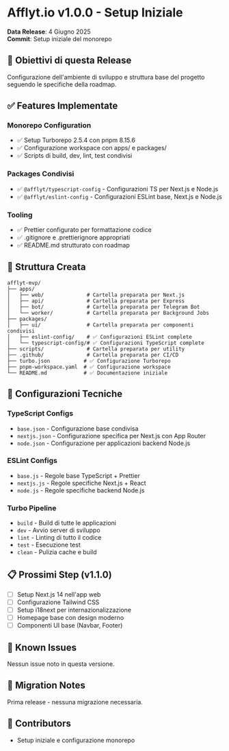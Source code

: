 # Afflyt.io v1.0.0 - Setup Iniziale

**Data Release**: 4 Giugno 2025  
**Commit**: Setup iniziale del monorepo

## 🎯 Obiettivi di questa Release

Configurazione dell'ambiente di sviluppo e struttura base del progetto seguendo le specifiche della roadmap.

## ✅ Features Implementate

### Monorepo Configuration
- ✅ Setup Turborepo 2.5.4 con pnpm 8.15.6
- ✅ Configurazione workspace con apps/ e packages/
- ✅ Scripts di build, dev, lint, test condivisi

### Packages Condivisi
- ✅ `@afflyt/typescript-config` - Configurazioni TS per Next.js e Node.js
- ✅ `@afflyt/eslint-config` - Configurazioni ESLint base, Next.js e Node.js

### Tooling
- ✅ Prettier configurato per formattazione codice
- ✅ .gitignore e .prettierignore appropriati
- ✅ README.md strutturato con roadmap

## 📁 Struttura Creata

```
afflyt-mvp/
├── apps/
│   ├── web/              # Cartella preparata per Next.js
│   ├── api/              # Cartella preparata per Express
│   ├── bot/              # Cartella preparata per Telegram Bot
│   └── worker/           # Cartella preparata per Background Jobs
├── packages/
│   ├── ui/               # Cartella preparata per componenti condivisi
│   ├── eslint-config/    # ✅ Configurazioni ESLint complete
│   └── typescript-config/# ✅ Configurazioni TypeScript complete
├── scripts/              # Cartella preparata per utility
├── .github/              # Cartella preparata per CI/CD
├── turbo.json           # ✅ Configurazione Turborepo
├── pnpm-workspace.yaml  # ✅ Configurazione workspace
└── README.md            # ✅ Documentazione iniziale
```

## 🔧 Configurazioni Tecniche

### TypeScript Configs
- `base.json` - Configurazione base condivisa
- `nextjs.json` - Configurazione specifica per Next.js con App Router
- `node.json` - Configurazione per applicazioni backend Node.js

### ESLint Configs
- `base.js` - Regole base TypeScript + Prettier
- `nextjs.js` - Regole specifiche Next.js + React
- `node.js` - Regole specifiche backend Node.js

### Turbo Pipeline
- `build` - Build di tutte le applicazioni
- `dev` - Avvio server di sviluppo
- `lint` - Linting di tutto il codice
- `test` - Esecuzione test
- `clean` - Pulizia cache e build

## 📋 Prossimi Step (v1.1.0)

- [ ] Setup Next.js 14 nell'app web
- [ ] Configurazione Tailwind CSS
- [ ] Setup i18next per internazionalizzazione
- [ ] Homepage base con design moderno
- [ ] Componenti UI base (Navbar, Footer)

## 🐛 Known Issues

Nessun issue noto in questa versione.

## 🔄 Migration Notes

Prima release - nessuna migrazione necessaria.

## 👥 Contributors

- Setup iniziale e configurazione monorepo